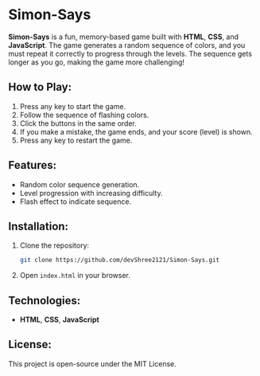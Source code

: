 # Simon-Says

**Simon-Says** is a fun, memory-based game built with **HTML**, **CSS**, and **JavaScript**. The game generates a random sequence of colors, and you must repeat it correctly to progress through the levels. The sequence gets longer as you go, making the game more challenging!

## How to Play:
1. Press any key to start the game.
2. Follow the sequence of flashing colors.
3. Click the buttons in the same order.
4. If you make a mistake, the game ends, and your score (level) is shown.
5. Press any key to restart the game.

## Features:
- Random color sequence generation.
- Level progression with increasing difficulty.
- Flash effect to indicate sequence.

## Installation:
1. Clone the repository:
    ```bash
    git clone https://github.com/devShree2121/Simon-Says.git
    ```
2. Open `index.html` in your browser.

## Technologies:
- **HTML**, **CSS**, **JavaScript**

## License:
This project is open-source under the MIT License.
